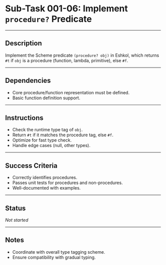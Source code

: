 # Sub-Task 001-06: Implement `procedure?` Predicate

---

## Description

Implement the Scheme predicate `(procedure? obj)` in Eshkol, which returns `#t` if `obj` is a procedure (function, lambda, primitive), else `#f`.

---

## Dependencies

- Core procedure/function representation must be defined.
- Basic function definition support.

---

## Instructions

- Check the runtime type tag of `obj`.
- Return `#t` if it matches the procedure tag, else `#f`.
- Optimize for fast type check.
- Handle edge cases (null, other types).

---

## Success Criteria

- Correctly identifies procedures.
- Passes unit tests for procedures and non-procedures.
- Well-documented with examples.

---

## Status

_Not started_

---

## Notes

- Coordinate with overall type tagging scheme.
- Ensure compatibility with gradual typing.

